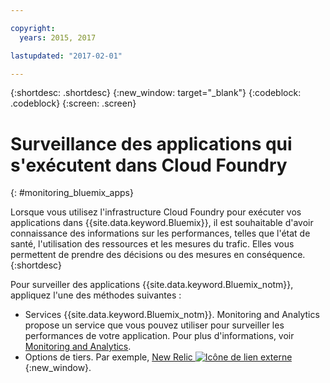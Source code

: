 ```yaml
---

copyright:
  years: 2015, 2017

lastupdated: "2017-02-01"

---
```



{:shortdesc: .shortdesc}
{:new_window: target="_blank"}
{:codeblock: .codeblock}
{:screen: .screen}


# Surveillance des applications qui s'exécutent dans Cloud Foundry
{: #monitoring_bluemix_apps}

Lorsque vous utilisez l'infrastructure Cloud Foundry pour exécuter vos applications dans {{site.data.keyword.Bluemix}}, il est souhaitable d'avoir connaissance des informations sur les performances, telles que l'état de santé, l'utilisation des ressources et les mesures du trafic. Elles vous permettent de prendre des décisions ou des mesures en conséquence.
{:shortdesc}

Pour surveiller des applications {{site.data.keyword.Bluemix_notm}}, appliquez l'une des méthodes suivantes :

* Services {{site.data.keyword.Bluemix_notm}}. Monitoring and Analytics propose un service que vous pouvez utiliser pour surveiller les performances de votre application. Pour plus d'informations, voir [Monitoring and Analytics](/docs/services/monana/index.html#gettingstartedtemplate).
* Options de tiers. Par exemple, [New Relic ![Icône de lien externe](../../icons/launch-glyph.svg "Icône de lien externe")](http://newrelic.com/){:new_window}.
